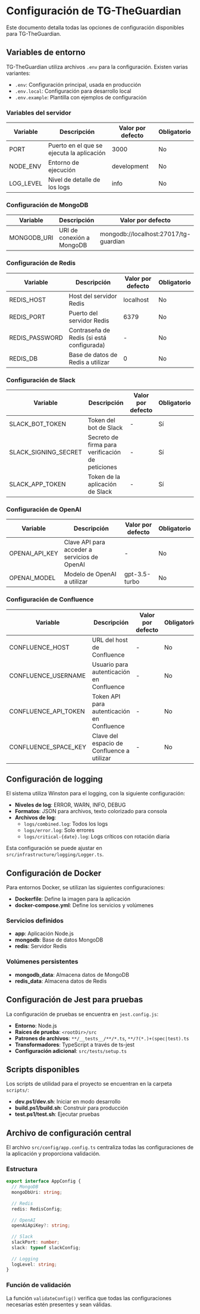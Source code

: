 # Configuración de TG-TheGuardian

Este documento detalla todas las opciones de configuración disponibles para TG-TheGuardian.

## Variables de entorno

TG-TheGuardian utiliza archivos `.env` para la configuración. Existen varias variantes:
- `.env`: Configuración principal, usada en producción
- `.env.local`: Configuración para desarrollo local
- `.env.example`: Plantilla con ejemplos de configuración

### Variables del servidor

| Variable    | Descripción                                 | Valor por defecto | Obligatorio |
|-------------|---------------------------------------------|-------------------|-------------|
| PORT        | Puerto en el que se ejecuta la aplicación   | 3000              | No          |
| NODE_ENV    | Entorno de ejecución                        | development       | No          |
| LOG_LEVEL   | Nivel de detalle de los logs                | info              | No          |

### Configuración de MongoDB

| Variable    | Descripción                                 | Valor por defecto | Obligatorio |
|-------------|---------------------------------------------|-------------------|-------------|
| MONGODB_URI | URI de conexión a MongoDB                   | mongodb://localhost:27017/tg-guardian | No |

### Configuración de Redis

| Variable    | Descripción                                 | Valor por defecto | Obligatorio |
|-------------|---------------------------------------------|-------------------|-------------|
| REDIS_HOST  | Host del servidor Redis                     | localhost         | No          |
| REDIS_PORT  | Puerto del servidor Redis                   | 6379              | No          |
| REDIS_PASSWORD | Contraseña de Redis (si está configurada) | -                 | No          |
| REDIS_DB    | Base de datos de Redis a utilizar           | 0                 | No          |

### Configuración de Slack

| Variable           | Descripción                                      | Valor por defecto | Obligatorio |
|--------------------|--------------------------------------------------|-------------------|-------------|
| SLACK_BOT_TOKEN    | Token del bot de Slack                           | -                 | Sí          |
| SLACK_SIGNING_SECRET | Secreto de firma para verificación de peticiones | -                 | Sí          |
| SLACK_APP_TOKEN    | Token de la aplicación de Slack                  | -                 | Sí          |

### Configuración de OpenAI

| Variable        | Descripción                                 | Valor por defecto | Obligatorio |
|-----------------|---------------------------------------------|-------------------|-------------|
| OPENAI_API_KEY  | Clave API para acceder a servicios de OpenAI | -                 | No          |
| OPENAI_MODEL    | Modelo de OpenAI a utilizar                 | gpt-3.5-turbo     | No          |

### Configuración de Confluence

| Variable               | Descripción                                      | Valor por defecto | Obligatorio |
|------------------------|--------------------------------------------------|-------------------|-------------|
| CONFLUENCE_HOST        | URL del host de Confluence                       | -                 | No          |
| CONFLUENCE_USERNAME    | Usuario para autenticación en Confluence         | -                 | No          |
| CONFLUENCE_API_TOKEN   | Token API para autenticación en Confluence       | -                 | No          |
| CONFLUENCE_SPACE_KEY   | Clave del espacio de Confluence a utilizar       | -                 | No          |

## Configuración de logging

El sistema utiliza Winston para el logging, con la siguiente configuración:

- **Niveles de log**: ERROR, WARN, INFO, DEBUG
- **Formatos**: JSON para archivos, texto colorizado para consola
- **Archivos de log**:
  - `logs/combined.log`: Todos los logs
  - `logs/error.log`: Solo errores
  - `logs/critical-{date}.log`: Logs críticos con rotación diaria

Esta configuración se puede ajustar en `src/infrastructure/logging/Logger.ts`.

## Configuración de Docker

Para entornos Docker, se utilizan las siguientes configuraciones:

- **Dockerfile**: Define la imagen para la aplicación
- **docker-compose.yml**: Define los servicios y volúmenes

### Servicios definidos

- **app**: Aplicación Node.js
- **mongodb**: Base de datos MongoDB
- **redis**: Servidor Redis

### Volúmenes persistentes

- **mongodb_data**: Almacena datos de MongoDB
- **redis_data**: Almacena datos de Redis

## Configuración de Jest para pruebas

La configuración de pruebas se encuentra en `jest.config.js`:

- **Entorno**: Node.js
- **Raíces de prueba**: `<rootDir>/src`
- **Patrones de archivos**: `**/__tests__/**/*.ts`, `**/?(*.)+(spec|test).ts`
- **Transformadores**: TypeScript a través de ts-jest
- **Configuración adicional**: `src/tests/setup.ts`

## Scripts disponibles

Los scripts de utilidad para el proyecto se encuentran en la carpeta `scripts/`:

- **dev.ps1/dev.sh**: Iniciar en modo desarrollo
- **build.ps1/build.sh**: Construir para producción
- **test.ps1/test.sh**: Ejecutar pruebas

## Archivo de configuración central

El archivo `src/config/app.config.ts` centraliza todas las configuraciones de la aplicación y proporciona validación.

### Estructura

```typescript
export interface AppConfig {
  // MongoDB
  mongoDbUri: string;
  
  // Redis
  redis: RedisConfig;
  
  // OpenAI
  openAiApiKey?: string;
  
  // Slack
  slackPort: number;
  slack: typeof slackConfig;
  
  // Logging
  logLevel: string;
}
```

### Función de validación

La función `validateConfig()` verifica que todas las configuraciones necesarias estén presentes y sean válidas. 